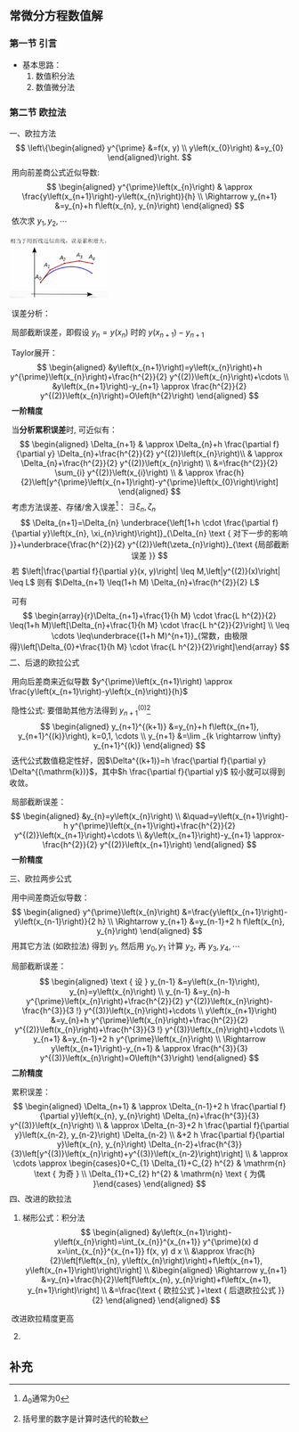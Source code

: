 ## 常微分方程数值解

### 第一节 引言

- 基本思路：
  1. 数值积分法
  2. 数值微分法

### 第二节 欧拉法

一、欧拉方法
$$
\left\{\begin{aligned}
y^{\prime} &=f(x, y) \\
y\left(x_{0}\right) &=y_{0}
\end{aligned}\right.
$$
​		用向前差商公式近似导数:
$$
\begin{aligned}
y^{\prime}\left(x_{n}\right) & \approx \frac{y\left(x_{n+1}\right)-y\left(x_{n}\right)}{h} \\
\Rightarrow y_{n+1} &=y_{n}+h f\left(x_{n}, y_{n}\right)
\end{aligned}
$$
​		依次求 $y_{1}, y_{2}, \cdots$

​																<img src="数值第九周.assets/image-20211111103141591.png" alt="image-20211111103141591" style="zoom: 33%;" />

​		误差分析：

​		局部截断误差，即假设 $y_{n}=y\left(x_{n}\right)$ 时的 $y\left(x_{n+1}\right)-y_{n+1}$

​		Taylor展开：
$$
\begin{aligned}
&y\left(x_{n+1}\right)=y\left(x_{n}\right)+h y^{\prime}\left(x_{n}\right)+\frac{h^{2}}{2} y^{(2)}\left(x_{n}\right)+\cdots \\
&y\left(x_{n+1}\right)-y_{n+1} \approx \frac{h^{2}}{2} y^{(2)}\left(x_{n}\right)=O\left(h^{2}\right)
\end{aligned}
$$
​		**一阶精度**		

​		当**分析累积误差**时, 可近似有：
$$
\begin{aligned}
\Delta_{n+1} & \approx \Delta_{n}+h \frac{\partial f}{\partial y} \Delta_{n}+\frac{h^{2}}{2} y^{(2)}\left(x_{n}\right)\\
& \approx \Delta_{n}+\frac{h^{2}}{2} y^{(2)}\left(x_{n}\right) \\
&=\frac{h^{2}}{2} \sum_{i} y^{(2)}\left(x_{i}\right) \\
& \approx \frac{h}{2}\left[y^{\prime}\left(x_{n+1}\right)-y^{\prime}\left(x_{0}\right)\right]
\end{aligned}
$$
​		考虑方法误差、存储/舍入误差[^1 ]： $\exists \xi_{n}, \zeta_{n}$
$$
\Delta_{n+1}=\Delta_{n} \underbrace{\left[1+h \cdot \frac{\partial f}{\partial y}\left(x_{n}, \xi_{n}\right)\right]}_{\Delta_{n} \text { 对下一步的影响 }}+\underbrace{\frac{h^{2}}{2} y^{(2)}\left(\zeta_{n}\right)}_{\text {局部截断误差 }}
$$
​		若 $\left|\frac{\partial f}{\partial y}(x, y)\right| \leq M,\left|y^{(2)}(x)\right| \leq L$ 则有 $\Delta_{n+1} \leq(1+h M) \Delta_{n}+\frac{h^{2}}{2} L$

​		可有
$$
\begin{array}{r}\Delta_{n+1}+\frac{1}{h M} \cdot \frac{L h^{2}}{2} \leq(1+h M)\left[\Delta_{n}+\frac{1}{h M} \cdot \frac{L h^{2}}{2}\right] \\ \leq \cdots \leq\underbrace{(1+h M)^{n+1}}_{常数，由极限得}\left[\Delta_{0}+\frac{1}{h M} \cdot \frac{L h^{2}}{2}\right]\end{array}
$$
二、后退的欧拉公式

​		用向后差商来近似导数 $y^{\prime}\left(x_{n+1}\right) \approx \frac{y\left(x_{n+1}\right)-y\left(x_{n}\right)}{h}$

​		隐性公式: 要借助其他方法得到 $y_{n+1}^{(0)}$[^3 ]
$$
\begin{aligned}
y_{n+1}^{(k+1)} &=y_{n}+h f\left(x_{n+1}, y_{n+1}^{(k)}\right), k=0,1, \cdots \\
y_{n+1} &=\lim _{k \rightarrow \infty} y_{n+1}^{(k)}
\end{aligned}
$$
​		迭代公式数值稳定性好，因$\Delta^{(k+1)}=h \frac{\partial f}{\partial y} \Delta^{(\mathrm{k})}$，其中$h \frac{\partial f}{\partial y}$ 较小就可以得到收敛。

​		局部截断误差：
$$
\begin{aligned}
&y_{n}=y\left(x_{n}\right) \\
&\quad=y\left(x_{n+1}\right)-h y^{\prime}\left(x_{n+1}\right)+\frac{h^{2}}{2} y^{(2)}\left(x_{n+1}\right)+\cdots \\
&y\left(x_{n+1}\right)-y_{n+1} \approx-\frac{h^{2}}{2} y^{(2)}\left(x_{n+1}\right)
\end{aligned}
$$
​		**一阶精度**

三、欧拉两步公式

​		用中间差商近似导数：
$$
\begin{aligned}
y^{\prime}\left(x_{n}\right) &=\frac{y\left(x_{n+1}\right)-y\left(x_{n-1}\right)}{2 h} \\
\Rightarrow y_{n+1} &=y_{n-1}+2 h f\left(x_{n}, y_{n}\right)
\end{aligned}
$$
​		用其它方法 (如欧拉法) 得到 $y_{1}$, 然后用 $y_{0}, y_{1}$ 计算 $y_{2}$, 再 $y_{3}, y_{4}, \cdots$

​		局部截断误差：
$$
\begin{aligned}
\text { 设 } y_{n-1} &=y\left(x_{n-1}\right), y_{n}=y\left(x_{n}\right) \\
y_{n-1} &=y_{n}-h y^{\prime}\left(x_{n}\right)+\frac{h^{2}}{2} y^{(2)}\left(x_{n}\right)-\frac{h^{3}}{3 !} y^{(3)}\left(x_{n}\right)+\cdots \\
y\left(x_{n+1}\right) &=y_{n}+h y^{\prime}\left(x_{n}\right)+\frac{h^{2}}{2} y^{(2)}\left(x_{n}\right)+\frac{h^{3}}{3 !} y^{(3)}\left(x_{n}\right)+\cdots \\
y_{n+1} &=y_{n-1}+2 h y^{\prime}\left(x_{n}\right) \\
\Rightarrow y\left(x_{n+1}\right)-y_{n+1} & \approx \frac{h^{3}}{3} y^{(3)}\left(x_{n}\right)=O\left(h^{3}\right)
\end{aligned}
$$
​		**二阶精度**		

​		累积误差：
$$
\begin{aligned}
\Delta_{n+1} & \approx \Delta_{n-1}+2 h \frac{\partial f}{\partial y}\left(x_{n}, y_{n}\right) \Delta_{n}+\frac{h^{3}}{3} y^{(3)}\left(x_{n}\right) \\
& \approx \Delta_{n-3}+2 h \frac{\partial f}{\partial y}\left(x_{n-2}, y_{n-2}\right) \Delta_{n-2} \\
&+2 h \frac{\partial f}{\partial y}\left(x_{n}, y_{n}\right) \Delta_{n-2}+\frac{h^{3}}{3}\left[y^{(3)}\left(x_{n}\right)+y^{(3)}\left(x_{n-2}\right)\right] \\
& \approx \cdots \approx \begin{cases}0+C_{1} \Delta_{1}+C_{2} h^{2} & \mathrm{n} \text { 为奇 } \\
\Delta_{1}+C_{2} h^{2} & \mathrm{n} \text { 为偶 }\end{cases}
\end{aligned}
$$
四、改进的欧拉法

1. 梯形公式：积分法
   $$
   \begin{aligned}
   &y\left(x_{n+1}\right)-y\left(x_{n}\right)=\int_{x_{n}}^{x_{n+1}} y^{\prime}(x) d x=\int_{x_{n}}^{x_{n+1}} f(x, y) d x \\
   &\approx \frac{h}{2}\left[f\left(x_{n}, y\left(x_{n}\right)\right)+f\left(x_{n+1}, y\left(x_{n+1}\right)\right)\right] \\
   &\begin{aligned}
   \Rightarrow y_{n+1} &=y_{n}+\frac{h}{2}\left[f\left(x_{n}, y_{n}\right)+f\left(x_{n+1}, y_{n+1}\right)\right] \\
   &=\frac{\text { 欧拉公式 }+\text { 后退欧拉公式 }}{2}
   \end{aligned}
   \end{aligned}
   $$

​		改进欧拉精度更高

2. 

## 补充

[^1 ]:$\Delta_0$​通常为0
[^2 ]:  二阶导为$f^{\prime}(x,y)$
[^3 ]: 括号里的数字是计算时迭代的轮数